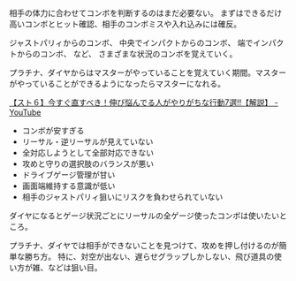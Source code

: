 相手の体力に合わせてコンボを判断するのはまだ必要ない。
まずはできるだけ高いコンボとヒット確認、相手のコンボミスや入れ込みには確反。

ジャストパリィからのコンボ、
中央でインパクトからのコンボ、
端でインパクトからのコンボ、
など、
さまざまな状況のコンボを覚えていく。

プラチナ、ダイヤからはマスターがやっていることを覚えていく期間。マスターがやっていることができるようになったらマスターになれる。

[【スト６】今すぐ直すべき！伸び悩んでる人がやりがちな行動7選‼︎【解説】 - YouTube](https://youtube.com/watch?v=hlQ6W4A6aAQ&si=mwD1s89pPuy_PkMP)

- コンボが安すぎる
- リーサル・逆リーサルが見えていない
- 全対応しようとして全部対応できない
- 攻めと守りの選択肢のバランスが悪い
- ドライブゲージ管理が甘い
- 画面端維持する意識が低い
- 相手のジャストパリィ狙いにリスクを負わせられていない

ダイヤになるとゲージ状況ごとにリーサルの全ゲージ使ったコンボは使いたいところ。

プラチナ、ダイヤでは相手ができないことを見つけて、攻めを押し付けるのが簡単な勝ち方。
特に、対空が出ない、遅らせグラップしかしない、飛び道具の使い方が雑、などは狙い目。
